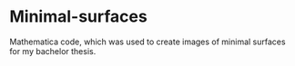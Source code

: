 # Minimal-surfaces
Mathematica code, which was used to create images of minimal surfaces for my bachelor thesis.
